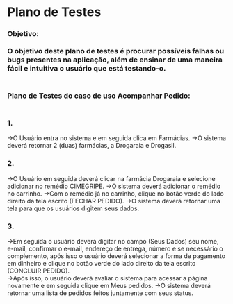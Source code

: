 # Plano de Testes 

### Objetivo:<br><br>O objetivo deste plano de testes é procurar possíveis falhas ou bugs presentes na aplicação, além de ensinar de uma maneira fácil e intuitiva o usuário que está testando-o. <br><br>

### Plano de Testes do caso de uso Acompanhar Pedido: <br><br>

### 1.
->O Usuário entra no sistema e em seguida clica em Farmácias. 
->O sistema deverá retornar 2 (duas) farmácias, a Drogaraia e Drogasil.<br>  

### 2.
->O Usuário em seguida deverá clicar na farmácia Drogaraia e selecione adicionar no remédio CIMEGRIPE. 
->O sistema deverá adicionar o remédio no carrinho.
->Com o remédio já no carrinho, clique no botão verde do lado direito da tela escrito (FECHAR PEDIDO).
->O sistema deverá retornar uma tela para que os usuários digitem seus dados.<br>

### 3.
->Em seguida o usuário deverá digitar no campo (Seus Dados) seu nome, e-mail, confirmar o e-mail, endereço de entrega, número e se necessário o complemento, após isso o usuário deverá selecionar a forma de pagamento em dinheiro e clique no botão verde do lado direito da tela escrito (CONCLUIR PEDIDO).  
->Após isso, o usuário deverá avaliar o sistema para acessar a página novamente e em seguida clique em Meus pedidos. 
->O sistema deverá retornar uma lista de pedidos feitos juntamente com seus status.  <br><br>
